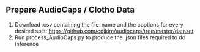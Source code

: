 ## Prepare AudioCaps / Clotho Data

1. Download .csv containing the file_name and the captions for every desired split: https://github.com/cdjkim/audiocaps/tree/master/dataset
2. Run process_AudioCaps.py to produce the .json files required to do inference
